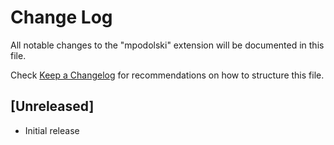 # Change Log

All notable changes to the "mpodolski" extension will be documented in this file.

Check [Keep a Changelog](http://keepachangelog.com/) for recommendations on how to structure this file.

## [Unreleased]

- Initial release
